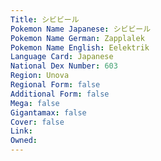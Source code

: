 ```yaml
---
﻿Title: シビビール
Pokemon Name Japanese: シビビール
Pokemon Name German: Zapplalek
Pokemon Name English: Eelektrik
Language Card: Japanese
National Dex Number: 603
Region: Unova
Regional Form: false
Additional Form: false
Mega: false
Gigantamax: false
Cover: false
Link: 
Owned: 
---
```


